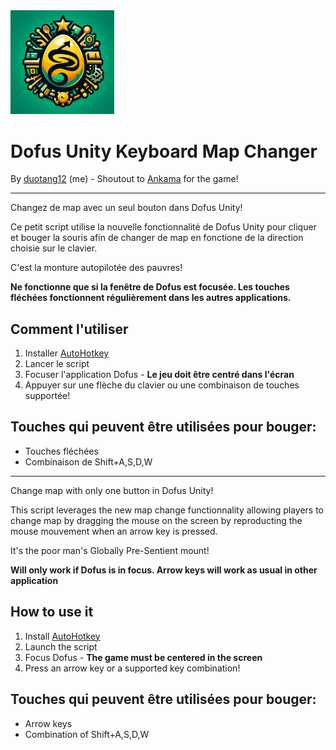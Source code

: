 <div>
    <img width="33%" src="./logo.png" />
</div>

# Dofus Unity Keyboard Map Changer

By [duotang12](https://github.com/duotang12) (me) - Shoutout to [Ankama](https://www.ankama.com/en) for the game!

---
Changez de map avec un seul bouton dans Dofus Unity!

Ce petit script utilise la nouvelle fonctionnalité de Dofus Unity pour cliquer et bouger la souris afin de changer de map en fonctione de la direction choisie sur le clavier.

C'est la monture autopilotée des pauvres!

**Ne fonctionne que si la fenêtre de Dofus est focusée.
Les touches fléchées fonctionnent régulièrement dans les autres applications.**

## Comment l'utiliser

1. Installer [AutoHotkey](https://www.autohotkey.com/)
2. Lancer le script
3. Focuser l'application Dofus - **Le jeu doit être centré dans l'écran**
4. Appuyer sur une flèche du clavier ou une combinaison de touches supportée!

## Touches qui peuvent être utilisées pour bouger:

- Touches fléchées
- Combinaison de Shift+A,S,D,W

---

Change map with only one button in Dofus Unity!

This script leverages the new map change functionnality allowing players to change map by dragging the mouse on the screen by reproducting the mouse mouvement when an arrow key is pressed.

It's the poor man's Globally Pre-Sentient mount!

**Will only work if Dofus is in focus.
Arrow keys will work as usual in other application**

## How to use it

1. Install [AutoHotkey](https://www.autohotkey.com/)
2. Launch the script
3. Focus Dofus - **The game must be centered in the screen**
4. Press an arrow key or a supported key combination!

## Touches qui peuvent être utilisées pour bouger:

- Arrow keys
- Combination of Shift+A,S,D,W
